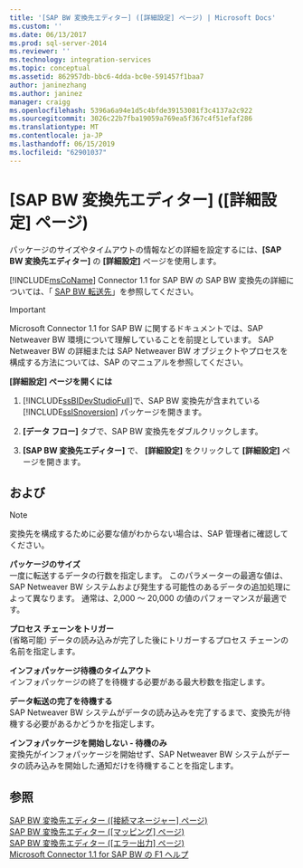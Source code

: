 ```yaml
---
title: '[SAP BW 変換先エディター] ([詳細設定] ページ) | Microsoft Docs'
ms.custom: ''
ms.date: 06/13/2017
ms.prod: sql-server-2014
ms.reviewer: ''
ms.technology: integration-services
ms.topic: conceptual
ms.assetid: 862957db-bbc6-4dda-bc0e-591457f1baa7
author: janinezhang
ms.author: janinez
manager: craigg
ms.openlocfilehash: 5396a6a94e1d5c4bfde39153081f3c4137a2c922
ms.sourcegitcommit: 3026c22b7fba19059a769ea5f367c4f51efaf286
ms.translationtype: MT
ms.contentlocale: ja-JP
ms.lasthandoff: 06/15/2019
ms.locfileid: "62901037"
---
```

# <a name="sap-bw-destination-editor-advanced-page"></a>[SAP BW 変換先エディター] ([詳細設定] ページ)
  パッケージのサイズやタイムアウトの情報などの詳細を設定するには、**[SAP BW 変換先エディター]** の **[詳細設定]** ページを使用します。  
  
 [!INCLUDE[msCoName](../../includes/msconame-md.md)] Connector 1.1 for SAP BW の SAP BW 変換先の詳細については、「 [SAP BW 転送先](sap-bw-destination.md)」を参照してください。  
  
> [!IMPORTANT]  
>  Microsoft Connector 1.1 for SAP BW に関するドキュメントでは、SAP Netweaver BW 環境について理解していることを前提としています。 SAP Netweaver BW の詳細または SAP Netweaver BW オブジェクトやプロセスを構成する方法については、SAP のマニュアルを参照してください。  
  
 **[詳細設定] ページを開くには**  
  
1.  [!INCLUDE[ssBIDevStudioFull](../../includes/ssbidevstudiofull-md.md)]で、SAP BW 変換先が含まれている [!INCLUDE[ssISnoversion](../../includes/ssisnoversion-md.md)] パッケージを開きます。  
  
2.  **[データ フロー]** タブで、SAP BW 変換先をダブルクリックします。  
  
3.  **[SAP BW 変換先エディター]** で、 **[詳細設定]** をクリックして **[詳細設定]** ページを開きます。  
  
## <a name="options"></a>および  
  
> [!NOTE]  
>  変換先を構成するために必要な値がわからない場合は、SAP 管理者に確認してください。  
  
 **パッケージのサイズ**  
 一度に転送するデータの行数を指定します。 このパラメーターの最適な値は、SAP Netweaver BW システムおよび発生する可能性のあるデータの追加処理によって異なります。 通常は、2,000 ～ 20,000 の値のパフォーマンスが最適です。  
  
 **プロセス チェーンをトリガー**  
 (省略可能) データの読み込みが完了した後にトリガーするプロセス チェーンの名前を指定します。  
  
 **インフォパッケージ待機のタイムアウト**  
 インフォパッケージの終了を待機する必要がある最大秒数を指定します。  
  
 **データ転送の完了を待機する**  
 SAP Netweaver BW システムがデータの読み込みを完了するまで、変換先が待機する必要があるかどうかを指定します。  
  
 **インフォパッケージを開始しない - 待機のみ**  
 変換先がインフォパッケージを開始せず、SAP Netweaver BW システムがデータの読み込みを開始した通知だけを待機することを指定します。  
  
## <a name="see-also"></a>参照  
 [SAP BW 変換先エディター &#40;[接続マネージャー] ページ&#41;](sap-bw-destination-editor-connection-manager-page.md)   
 [SAP BW 変換先エディター &#40;[マッピング] ページ&#41;](sap-bw-destination-editor-mappings-page.md)   
 [SAP BW 変換先エディター &#40;[エラー出力] ページ&#41;](sap-bw-destination-editor-error-output-page.md)   
 [Microsoft Connector 1.1 for SAP BW の F1 ヘルプ](../microsoft-connector-for-sap-bw-f1-help.md)  
  
  
